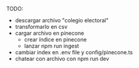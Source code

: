 


TODO:

- descargar archivo "colegio electoral"
- transformarlo en csv
- cargar archivo en pinecone
    - crear índice en pinecone
    - lanzar npm run ingest
- cambiar index en .env file y config/pinecone.ts
- chatear con archivo con npm run dev



